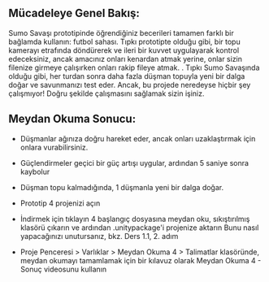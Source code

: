 ## Mücadeleye Genel Bakış:
Sumo Savaşı prototipinde öğrendiğiniz becerileri tamamen farklı bir bağlamda kullanın: futbol sahası. Tıpkı prototipte olduğu gibi, bir topu kamerayı etrafında döndürerek ve ileri bir kuvvet uygulayarak kontrol edeceksiniz, ancak amacınız onları kenardan atmak yerine, onlar sizin filenize girmeye çalışırken onları rakip fileye atmak. . Tıpkı Sumo Savaşında olduğu gibi, her turdan sonra daha fazla düşman topuyla yeni bir dalga doğar ve savunmanızı test eder. Ancak, bu projede neredeyse hiçbir şey çalışmıyor! Doğru şekilde çalışmasını sağlamak sizin işiniz.

## Meydan Okuma Sonucu:
- Düşmanlar ağınıza doğru hareket eder, ancak onları uzaklaştırmak için onlara vurabilirsiniz.
- Güçlendirmeler geçici bir güç artışı uygular, ardından 5 saniye sonra kaybolur
- Düşman topu kalmadığında, 1 düşmanla yeni bir dalga doğar.

- Prototip 4 projenizi açın
- İndirmek için tıklayın 4 başlangıç ​​dosyasına meydan oku, sıkıştırılmış klasörü çıkarın ve ardından .unitypackage'i projenize aktarın Bunu nasıl yapacağınızı unutursanız, bkz. Ders 1.1, 2. adım
- Proje Penceresi > Varlıklar > Meydan Okuma 4 > Talimatlar klasöründe, meydan okumayı tamamlamak için bir kılavuz olarak Meydan Okuma 4 - Sonuç videosunu kullanın
